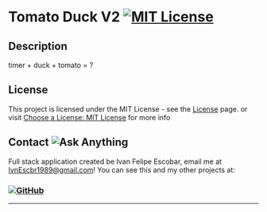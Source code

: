 # Tomato Duck V2 [![MIT License](https://img.shields.io/static/v1?label=license&message=MIT&color=red)](https://choosealicense.com/licenses/mit/)

## Description

timer + duck + tomato = ?

## License

This project is licensed under the MIT License - see the [License](/License) page. or visit [Choose a License: MIT License](https://choosealicense.com/licenses/mit/) for more info

## Contact ![Ask Anything](https://img.shields.io/badge/Ask%20me-anything-1abc9c.svg)

Full stack application created be Ivan Felipe Escobar, email me at IvnEscbr1989@gmail.com! You can see this and my other projects at:
### [![GitHub](https://img.shields.io/badge/GitHub-100000?style=for-the-badge&logo=github&logoColor=white)](https://github.com/IvanFelipeEscobar)


---